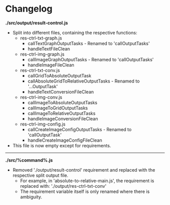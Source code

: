 # Changelog

**./src/output/result-control.js**
* Split into different files, containing the respective functions:
	* res-ctrl-txt-graph.js
		* callTextGraphOutputTasks - Renamed to 'callOutputTasks'
		* handleTextFileClean
	* res-ctrl-img-graph.js
		* callImageGraphOutputTasks - Renamed to 'callOutputTasks'
		* handleImageFileClean
	* res-ctrl-txt-conv.js
		* callGridToAbsoluteOutputTask
		* callAbsoluteGridToRelativeOutputTasks - Renamed to '...OutputTask'
		* handleTextConversionFileClean
	* res-ctrl-img-conv.js
		* callImageToAbsoluteOutputTasks
		* callImageToGridOutputTasks
		* callImageToRelativeOutputTasks
		* handleImageConversionFileClean
	* res-ctrl-img-config.js
		* callCreateImageConfigOutputTasks - Renamed to 'callOutputTask'
		* handleCreateImageConfigFileClean
* This file is now empty except for requirements.

---

**./src/%command%.js**
* Removed './output/result-control' requirement and replaced with the respective split output file.
	* For example, in 'absolute-to-relative-main.js', the requirement is replaced with: './output/res-ctrl-txt-conv'
	* The requirement variable itself is only renamed where there is ambiguity.
